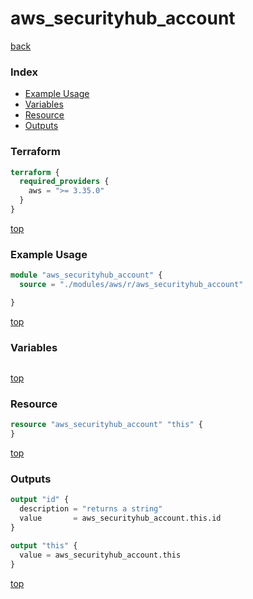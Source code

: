 # aws_securityhub_account

[back](../aws.md)

### Index

- [Example Usage](#example-usage)
- [Variables](#variables)
- [Resource](#resource)
- [Outputs](#outputs)

### Terraform

```terraform
terraform {
  required_providers {
    aws = ">= 3.35.0"
  }
}
```

[top](#index)

### Example Usage

```terraform
module "aws_securityhub_account" {
  source = "./modules/aws/r/aws_securityhub_account"

}
```

[top](#index)

### Variables

```terraform
```

[top](#index)

### Resource

```terraform
resource "aws_securityhub_account" "this" {
}
```

[top](#index)

### Outputs

```terraform
output "id" {
  description = "returns a string"
  value       = aws_securityhub_account.this.id
}

output "this" {
  value = aws_securityhub_account.this
}
```

[top](#index)